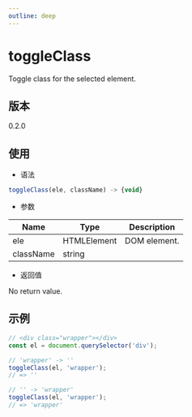```yaml
---
outline: deep
---
```


# toggleClass

Toggle class for the selected element.

## 版本

0.2.0

## 使用

- 语法

```js
toggleClass(ele, className) -> {void}
```

- 参数

| Name        | Type        | Description  |
|-------------|-------------|--------------|
| ele         | HTMLElement | DOM element. |
| className   | string      |              |

- 返回值

No return value.

## 示例

```js
// <div class="wrapper"></div>
const el = document.querySelector('div');

// 'wrapper' -> ''
toggleClass(el, 'wrapper');
// => ''

// '' -> 'wrapper'
toggleClass(el, 'wrapper');
// => 'wrapper'
```
